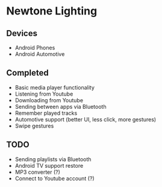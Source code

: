 # Newtone Lighting

## Devices
- Android Phones
- Android Automotive

## Completed
- Basic media player functionality
- Listening from Youtube
- Downloading from Youtube
- Sending between apps via Bluetooth
- Remember played tracks
- Automotive support (better UI, less click, more gestures)
- Swipe gestures

## TODO
- Sending playlists via Bluetooth
- Android TV support restore
- MP3 converter (?)
- Connect to Youtube account (?)